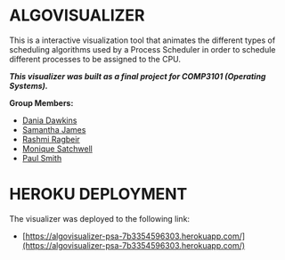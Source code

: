 # ALGOVISUALIZER
This is a interactive visualization tool that animates the different types of scheduling algorithms used by a Process Scheduler in order to schedule different processes to be assigned to the CPU.

***This visualizer was built as a final project for COMP3101 (Operating Systems).***

**Group Members:** 
* [Dania Dawkins](https://github.com/deexcr "Dania Dawkins")
* [Samantha James](https://github.com/adoseofsam "Samantha James")
* [Rashmi Ragbeir](https://github.com/Rashmi876 "Rashmi Ragbeir")
* [Monique Satchwell](https://github.com/mon-mons "Monique Satchwell")
* [Paul Smith](https://github.com/paulrsmithjnr "Paul Smith")

# HEROKU DEPLOYMENT
The visualizer was deployed to the following link:  
* [https://algovisualizer-psa-7b3354596303.herokuapp.com/](https://algovisualizer-psa-7b3354596303.herokuapp.com/)
